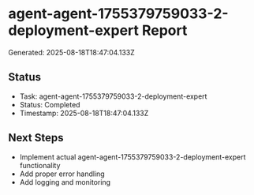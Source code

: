 # agent-agent-1755379759033-2-deployment-expert Report

Generated: 2025-08-18T18:47:04.133Z

## Status
- Task: agent-agent-1755379759033-2-deployment-expert
- Status: Completed
- Timestamp: 2025-08-18T18:47:04.133Z

## Next Steps
- Implement actual agent-agent-1755379759033-2-deployment-expert functionality
- Add proper error handling
- Add logging and monitoring
